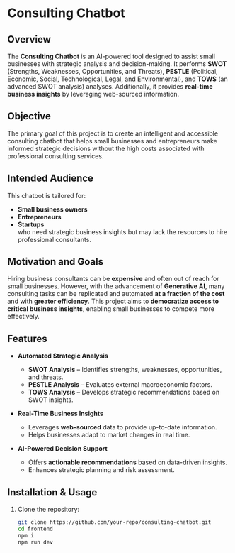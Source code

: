 # Consulting Chatbot

## Overview

The **Consulting Chatbot** is an AI-powered tool designed to assist small businesses with strategic analysis and decision-making. It performs **SWOT** (Strengths, Weaknesses, Opportunities, and Threats), **PESTLE** (Political, Economic, Social, Technological, Legal, and Environmental), and **TOWS** (an advanced SWOT analysis) analyses. Additionally, it provides **real-time business insights** by leveraging web-sourced information.

## Objective

The primary goal of this project is to create an intelligent and accessible consulting chatbot that helps small businesses and entrepreneurs make informed strategic decisions without the high costs associated with professional consulting services.

## Intended Audience

This chatbot is tailored for:
- **Small business owners**
- **Entrepreneurs**
- **Startups**  
who need strategic business insights but may lack the resources to hire professional consultants.

## Motivation and Goals

Hiring business consultants can be **expensive** and often out of reach for small businesses. However, with the advancement of **Generative AI**, many consulting tasks can be replicated and automated **at a fraction of the cost** and with **greater efficiency**. This project aims to **democratize access to critical business insights**, enabling small businesses to compete more effectively.

## Features

- **Automated Strategic Analysis**  
  - **SWOT Analysis** – Identifies strengths, weaknesses, opportunities, and threats.  
  - **PESTLE Analysis** – Evaluates external macroeconomic factors.  
  - **TOWS Analysis** – Develops strategic recommendations based on SWOT insights.  

- **Real-Time Business Insights**  
  - Leverages **web-sourced** data to provide up-to-date information.  
  - Helps businesses adapt to market changes in real time.  

- **AI-Powered Decision Support**  
  - Offers **actionable recommendations** based on data-driven insights.  
  - Enhances strategic planning and risk assessment.  

## Installation & Usage

1. Clone the repository:
   ```sh
   git clone https://github.com/your-repo/consulting-chatbot.git
   cd frontend
   npm i
   npm run dev
